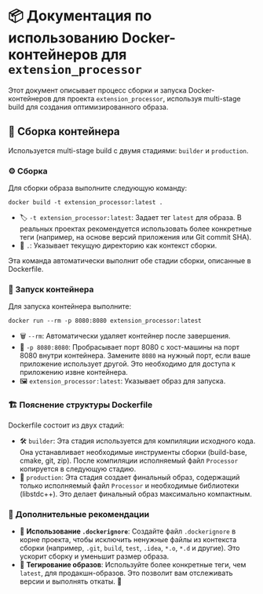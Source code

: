 # 📦 Документация по использованию Docker-контейнеров для `extension_processor`

Этот документ описывает процесс сборки и запуска Docker-контейнеров для проекта `extension_processor`, используя multi-stage build для создания оптимизированного образа.

## 🔨 Сборка контейнера

Используется multi-stage build с двумя стадиями: `builder` и `production`.

### ⚙️ Сборка

Для сборки образа выполните следующую команду:

```shell
docker build -t extension_processor:latest .
```

- 🏷️ `-t extension_processor:latest`: Задает тег `latest` для образа. В реальных проектах рекомендуется использовать более конкретные теги (например, на основе версий приложения или Git commit SHA).
- 📂 `.`: Указывает текущую директорию как контекст сборки.

Эта команда автоматически выполнит обе стадии сборки, описанные в Dockerfile.

### 🚀 Запуск контейнера

Для запуска контейнера выполните:

```shell
docker run --rm -p 8080:8080 extension_processor:latest
```

- 🗑️ `--rm`: Автоматически удаляет контейнер после завершения.
- 🔌 `-p 8080:8080`: Пробрасывает порт 8080 с хост-машины на порт 8080 внутри контейнера. Замените `8080` на нужный порт, если ваше приложение использует другой. Это необходимо для доступа к приложению извне контейнера.
- 🖼️ `extension_processor:latest`: Указывает образ для запуска.

### 🏗️ Пояснение структуры Dockerfile

Dockerfile состоит из двух стадий:

- 🛠️ `builder`: Эта стадия используется для компиляции исходного кода. Она устанавливает необходимые инструменты сборки (build-base, cmake, git, zip). После компиляции исполняемый файл `Processor` копируется в следующую стадию.
- 🎯 `production`: Эта стадия создает финальный образ, содержащий только исполняемый файл `Processor` и необходимые библиотеки (libstdc++). Это делает финальный образ максимально компактным.

### 📌 Дополнительные рекомендации

- 📄 **Использование `.dockerignore`**: Создайте файл `.dockerignore` в корне проекта, чтобы исключить ненужные файлы из контекста сборки (например, `.git`, `build`, `test`, `.idea`, `*.o`, `*.d` и другие). Это ускорит сборку и уменьшит размер образа.
- 🔖 **Тегирование образов**: Используйте более конкретные теги, чем `latest`, для продакшн-образов. Это позволит вам отслеживать версии и выполнять откаты. 🚀
